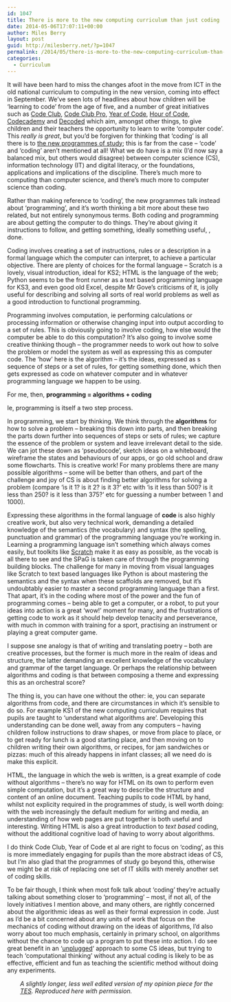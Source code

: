 ```yaml
---
id: 1047
title: There is more to the new computing curriculum than just coding
date: 2014-05-06T17:07:11+00:00
author: Miles Berry
layout: post
guid: http://milesberry.net/?p=1047
permalink: /2014/05/there-is-more-to-the-new-computing-curriculum-than-just-coding/
categories:
  - Curriculum
---
```

It will have been hard to miss the changes afoot in the move from ICT in the old national curriculum to computing in the new version, coming into effect in September. We&#8217;ve seen lots of headlines about how children will be &#8216;learning to code&#8217; from the age of five, and a number of great initiatives such as [Code Club](https://www.codeclub.org.uk/), [Code Club Pro](http://codeclubpro.org/), [Year of Code](http://yearofcode.org/), [Hour of Code](http://uk.code.org/), [Codecademy](http://www.codecademy.com/) and [Decoded](http://decoded.co/uk/education/) which aim, amongst other things, to give children and their teachers the opportunity to learn to write &#8216;computer code&#8217;. This _really is great_, but you&#8217;d be forgiven for thinking that &#8216;coding&#8217; is all there is to [the new programmes of study](https://www.gov.uk/government/publications/national-curriculum-in-england-computing-programmes-of-study/national-curriculum-in-england-computing-programmes-of-study); this is far from the case &#8211; &#8216;code&#8217; and &#8216;coding&#8217; aren&#8217;t mentioned at all! What we do have is a mix (I&#8217;d now say a balanced mix, but others would disagree) between computer science (CS), information technology (IT) and digital literacy, or the foundations, applications and implications of the discipline. There&#8217;s much more to computing than computer science, and there&#8217;s much more to computer science than coding.

Rather than making reference to &#8216;coding&#8217;, the new programmes talk instead about &#8216;programming&#8217;, and it&#8217;s worth thinking a bit more about these two related, but not entirely synonymous terms. Both coding and programming are about getting the computer to do things. They&#8217;re about giving it instructions to follow, and getting something, ideally something useful, , done.

Coding involves creating a set of instructions, rules or a description in a formal language which the computer can interpret, to achieve a particular objective. There are plenty of choices for the formal language &#8211; Scratch is a lovely, visual introduction, ideal for KS2; HTML is the language of the web; Python seems to be the front runner as a text based programming language for KS3, and even good old Excel, despite Mr Gove&#8217;s criticisms of it, is jolly useful for describing and solving all sorts of real world problems as well as a good introduction to functional programming.

Programming involves computation, ie performing calculations or processing information or otherwise changing input into output according to a set of rules. This is obviously going to involve coding, how else would the computer be able to do this computation? It&#8217;s also going to involve some creative thinking though &#8211; the programmer needs to work out how to solve the problem or model the system as well as expressing this as computer code. The &#8216;how&#8217; here is the algorithm &#8211; it&#8217;s the ideas, expressed as s sequence of steps or a set of rules, for getting something done, which then gets expressed as code on whatever computer and in whatever programming language we happen to be using.

For me, then, **programming = algorithms + coding**

Ie, programming is itself a two step process.

In programming, we start by thinking. We think through the **algorithms** for how to solve a problem &#8211; breaking this down into parts, and then breaking the parts down further into sequences of steps or sets of rules; we capture the essence of the problem or system and leave irrelevant detail to the side. We can jot these down as &#8216;pseudocode&#8217;, sketch ideas on a whiteboard, wireframe the states and behaviours of our apps, or go old school and draw some flowcharts. This is creative work! For many problems there are many possible algorithms &#8211; some will be better than others, and part of the challenge and joy of CS is about finding better algorithms for solving a problem (compare &#8216;is it 1? is it 2? is it 3?&#8217; etc with &#8216;is it less than 500? is it less than 250? is it less than 375?&#8217; etc for guessing a number between 1 and 1000).

Expressing these algorithms in the formal language of **code** is also highly creative work, but also very technical work, demanding a detailed knowledge of the semantics (the vocabulary) and syntax (the spelling, punctuation and grammar) of the programming language you&#8217;re working in. Learning a programming language isn&#8217;t something which always comes easily, but toolkits like [Scratch](http://scratch.mit.edu/) make it as easy as possible, as the vocab is all there to see and the SPaG is taken care of through the programming building blocks. The challenge for many in moving from visual languages like Scratch to text based languages like Python is about mastering the semantics and the syntax when these scaffolds are removed, but it&#8217;s undoubtably easier to master a second programming language than a first. That apart, it&#8217;s in the coding where most of the power and the fun of programming comes &#8211; being able to get a computer, or a robot, to put your ideas into action is a great &#8216;wow!&#8217; moment for many, and the frustrations of getting code to work as it should help develop tenacity and perseverance, with much in common with training for a sport, practising an instrument or playing a great computer game.

I suppose sne analogy is that of writing and translating poetry &#8211; both are creative processes, but the former is much more in the realm of ideas and structure, the latter demanding an excellent knowledge of the vocabulary and grammar of the target language. Or perhaps the relationship between algorithms and coding is that between composing a theme and expressing this as an orchestral score?

The thing is, you can have one without the other: ie, you can separate algorithms from code, and there are circumstances in which it&#8217;s sensible to do so. For example KS1 of the new computing curriculum requires that pupils are taught to &#8216;understand what algorithms are&#8217;. Developing this understanding can be done well, away from any computers &#8211; having children follow instructions to draw shapes, or move from place to place, or to get ready for lunch is a good starting place, and then moving on to children writing their own algorithms, or recipes, for jam sandwiches or pizzas: much of this already happens in infant classes; all we need do is make this explicit.

HTML, the language in which the web is written, is a great example of code without algorithms &#8211; there&#8217;s no way for HTML on its own to perform even simple computation, but it&#8217;s a great way to describe the structure and content of an online document. Teaching pupils to code HTML by hand, whilst not explicity required in the programmes of study, is well worth doing: with the web increasingly the default medium for writing and media, an understanding of how web pages are put together is both useful and interesting. Writing HTML is also a great introduction to _text based_ coding, without the additional cognitive load of having to worry about algorithms.

I do think Code Club, Year of Code et al are right to focus on &#8216;coding&#8217;, as this is more immediately engaging for pupils than the more abstract ideas of CS, but I&#8217;m also glad that the programmes of study go beyond this, otherwise we might be at risk of replacing one set of IT skills with merely another set of coding skills.

To be fair though, I think when most folk talk about &#8216;coding&#8217; they&#8217;re actually talking about something closer to &#8216;programming&#8217; &#8211; most, if not all, of the lovely initiatives I mention above, and many others, are rightly concerned about the algorithmic ideas as well as their formal expression in code. Just as I&#8217;d be a bit concerned about any units of work that focus on the mechanics of coding without drawing on the ideas of algorithms, I&#8217;d also worry about too much emphasis, certainly in primary school, on algorithms without the chance to code up a program to put these into action. I do see great benefit in an &#8216;[unplugged](http://csunplugged.org/)&#8216; approach to some CS ideas, but trying to teach &#8216;computational thinking&#8217; without any actual coding is likely to be as effective, efficient and fun as teaching the scientific method without doing any experiments.

<p style="padding-left: 30px;">
  <em>A slightly longer, less well edited version of my opinion piece for the <a href="http://news.tes.co.uk/b/opinion/2014/05/06/39-there-is-more-to-the-new-computing-curriculum-than-just-coding-39.aspx" target="_blank">TES</a>. Reproduced here with permission.</em>
</p>
